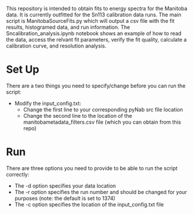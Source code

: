 This repository is intended to obtain fits to energy spectra for the Manitoba data. It is currently outfitted for the Sn113 calibration data runs. The main script is ManitobaSourceFits.py which will output a csv file with the fit results, histogramed data, and run information. The Sncalibration_analysis.ipynb notebook shows an example of how to read the data, access the relvant fit parameters, verify the fit quality, calculate a calibration curve, and resolution analysis. 

# Set Up
There are a two things you need to specify/change before you can run the script:
- Modify the input_config.txt:
  - Change the first line to your corresponding pyNab src file location 
  - Change the second line to the location of the manitobametadata_filters.csv file (which you can obtain from this repo)
# Run
There are three options you need to provide to be able to run the script correctly:
  - The -d option specifies your data location
  - The -r option specifies the run number and should be changed for your purposes (note: the default is set to 1374)
  - The -c option specifies the location of the input_config.txt file
